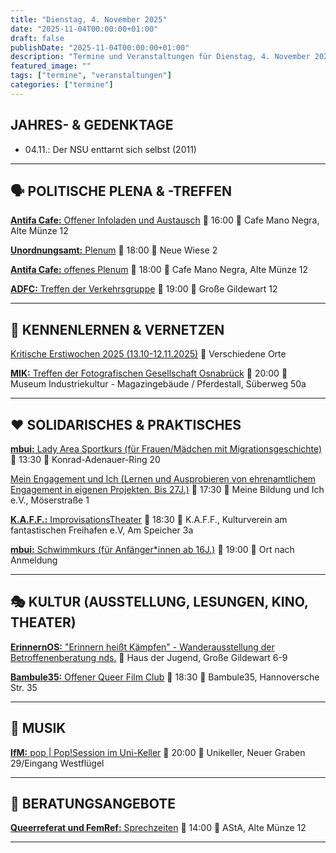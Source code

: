 ```yaml
---
title: "Dienstag, 4. November 2025"
date: "2025-11-04T00:00:00+01:00"
draft: false
publishDate: "2025-11-04T00:00:00+01:00"
description: "Termine und Veranstaltungen für Dienstag, 4. November 2025"
featured_image: ""
tags: ["termine", "veranstaltungen"]
categories: ["termine"]
---
```


## JAHRES- & GEDENKTAGE

* 04.11.: Der NSU enttarnt sich selbst (2011)
***

## 🗣️ POLITISCHE PLENA & -TREFFEN

[**Antifa Cafe:** Offener Infoladen und Austausch](https://www.instagram.com/p/DC2D2S2oZWE/?img_index=1)
📅 16:00 📍 Cafe Mano Negra, Alte Münze 12

[**Unordnungsamt:** Plenum](https://www.instagram.com/unordnungsamt_osnabrueck/?hl=fr)
📅 18:00 📍 Neue Wiese 2

[**Antifa Cafe:** offenes Plenum](https://www.instagram.com/antifacafeos/)
📅 18:00 📍 Cafe Mano Negra, Alte Münze 12

[**ADFC:** Treffen der Verkehrsgruppe](https://www.adfc-osnabrueck.de/termine/)
📅 19:00 📍 Große Gildewart 12

***

## 👋 KENNENLERNEN & VERNETZEN

[Kritische Erstiwochen 2025 (13.10-12.11.2025)](https://kleinestrolche.wordpress.com/wp-content/uploads/2025/10/erstiheft_148x148mm_2025_web.pdf)
📍 Verschiedene Orte

[**MIK:** Treffen der Fotografischen Gesellschaft Osnabrück](https://mik-osnabrueck.de/angebot/woechentliches-treffen-der-fotografischen-gesellschaft-osnabrueck-e-v/)
📅 20:00 📍 Museum Industriekultur - Magazingebäude / Pferdestall, Süberweg 50a

***

## ❤️ SOLIDARISCHES & PRAKTISCHES

[**mbui:** Lady Area Sportkurs (für Frauen/Mädchen mit Migrationsgeschichte)](https://www.instagram.com/p/DHd_XGjR8n4/?img_index=1)
📅 13:30 📍 Konrad-Adenauer-Ring 20

[Mein Engagement und Ich (Lernen und Ausprobieren von ehrenamtlichem Engagement in eigenen Projekten. Bis 27J.)](https://meinebildungundich.de/)
📅 17:30 📍 Meine Bildung und Ich e.V., Möserstraße 1

[**K.A.F.F.:** ImprovisationsTheater](https://kaff-os.de/veranstaltungen/)
📅 18:30 📍 K.A.F.F., Kulturverein am fantastischen Freihafen e.V, Am Speicher 3a

[**mbui:** Schwimmkurs (für Anfänger*innen ab 16J.)](https://www.instagram.com/p/DOYakaeAc2s/)
📅 19:00 📍 Ort nach Anmeldung

***

## 🎭 KULTUR (AUSSTELLUNG, LESUNGEN, KINO, THEATER)

[**ErinnernOS:** "Erinnern heißt Kämpfen" - Wanderausstellung der Betroffenenberatung nds.](https://www.instagram.com/erinnern_os/p/DPlDgd-gZqb/)
📍 Haus der Jugend, Große Gildewart 6-9

[**Bambule35:** Offener Queer Film Club](https://www.instagram.com/p/DEdK784IUSE/?img_index=2)
📅 18:30 📍 Bambule35, Hannoversche Str. 35

***

## 🎵 MUSIK

[**IfM:** pop | Pop!Session im Uni-Keller](https://www.hs-osnabrueck.de/wir/fakultaeten/ifm/veranstaltungen/)
📅 20:00 📍 Unikeller, Neuer Graben 29/Eingang Westflügel

***

## 💬 BERATUNGSANGEBOTE

[**Queerreferat und FemRef:** Sprechzeiten](https://www.instagram.com/queerfemref.uos?)
📅 14:00 📍 AStA, Alte Münze 12

***